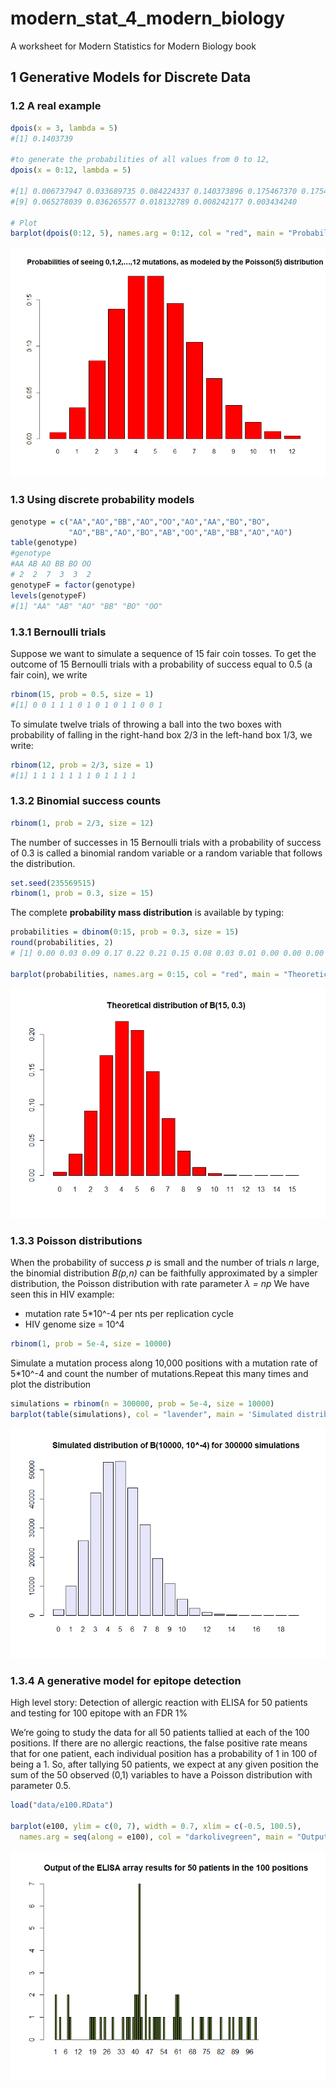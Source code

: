 # modern_stat_4_modern_biology
A worksheet for Modern Statistics for Modern Biology book

## 1  Generative Models for Discrete Data

### 1.2 A real example

```R
dpois(x = 3, lambda = 5)
#[1] 0.1403739

#to generate the probabilities of all values from 0 to 12,
dpois(x = 0:12, lambda = 5)

#[1] 0.006737947 0.033689735 0.084224337 0.140373896 0.175467370 0.175467370 0.146222808 0.104444863
#[9] 0.065278039 0.036265577 0.018132789 0.008242177 0.003434240

# Plot
barplot(dpois(0:12, 5), names.arg = 0:12, col = "red", main = "Probabilities of seeing 0,1,2,…,12 mutations, as modeled by the Poisson(5) distribution")
```
![Fig_1](https://github.com/hamidghaedi/modern_stat_4_modern_biology/blob/main/figs/Fig_1.png)

### 1.3 Using discrete probability models

```R
genotype = c("AA","AO","BB","AO","OO","AO","AA","BO","BO",
             "AO","BB","AO","BO","AB","OO","AB","BB","AO","AO")
table(genotype)
#genotype
#AA AB AO BB BO OO 
# 2  2  7  3  3  2 
genotypeF = factor(genotype)
levels(genotypeF)
#[1] "AA" "AB" "AO" "BB" "BO" "OO"
```
### 1.3.1 Bernoulli trials
Suppose we want to simulate a sequence of 15 fair coin tosses. To get the outcome of 15 Bernoulli trials with a probability of success equal to 0.5 (a fair coin), we write
```R
rbinom(15, prob = 0.5, size = 1)
#[1] 0 0 1 1 1 0 1 0 1 0 1 1 0 0 1
```
To simulate twelve trials of throwing a ball into the two boxes  with probability of falling in the right-hand box 2/3 in the left-hand box 1/3, we write:

```R
rbinom(12, prob = 2/3, size = 1)
#[1] 1 1 1 1 1 1 1 0 1 1 1 1
```
### 1.3.2 Binomial success counts

```R
rbinom(1, prob = 2/3, size = 12)
```
The number of successes in 15 Bernoulli trials with a probability of success of 0.3 is called a binomial random variable or a random variable that follows the 
 distribution.
 ```R
 set.seed(235569515)
rbinom(1, prob = 0.3, size = 15)
```
The complete **probability mass distribution** is available by typing:
```R
probabilities = dbinom(0:15, prob = 0.3, size = 15)
round(probabilities, 2)
# [1] 0.00 0.03 0.09 0.17 0.22 0.21 0.15 0.08 0.03 0.01 0.00 0.00 0.00 0.00 0.00 0.00

barplot(probabilities, names.arg = 0:15, col = "red", main = "Theoretical distribution of B(15, 0.3)")
```
![Fig_2](https://github.com/hamidghaedi/modern_stat_4_modern_biology/blob/main/figs/Fig_1_2.png)

### 1.3.3 Poisson distributions
When the probability of success *p* is small and the number of trials *n* large, the binomial distribution *B(p,n)* can be faithfully approximated by a simpler distribution, the Poisson distribution with rate parameter *&lambda; = np*
We have seen this in HIV example:
- mutation rate 5*10^-4 per nts per replication cycle
- HIV genome size = 10^4
```R
rbinom(1, prob = 5e-4, size = 10000)
```
Simulate a mutation process along 10,000 positions with a mutation rate of 5*10^-4 and count the number of mutations.Repeat this many times and plot the distribution
```R
simulations = rbinom(n = 300000, prob = 5e-4, size = 10000)
barplot(table(simulations), col = "lavender", main = 'Simulated distribution of B(10000, 10^-4) for 300000 simulations')
```
![Fig_3](https://github.com/hamidghaedi/modern_stat_4_modern_biology/blob/main/figs/Fig_1_3.png)

### 1.3.4 A generative model for epitope detection

High level story: Detection of allergic reaction with ELISA for 50 patients and testing for 100 epitope with an FDR 1%

We’re going to study the data for all 50 patients tallied at each of the 100 positions. If there are no allergic reactions, the false positive rate means that for one patient, each individual position has a probability of 1 in 100 of being a 1. So, after tallying 50 patients, we expect at any given position the sum of the 50 observed (0,1) variables to have a Poisson distribution with parameter 0.5. 
```R
load("data/e100.RData")

barplot(e100, ylim = c(0, 7), width = 0.7, xlim = c(-0.5, 100.5),
  names.arg = seq(along = e100), col = "darkolivegreen", main = "Output of the ELISA array results for 50 patients in the 100 positions")
```
![Fig_4](https://github.com/hamidghaedi/modern_stat_4_modern_biology/blob/main/figs/Fig_1_4.png)

